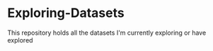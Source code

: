 # Exploring-Datasets
This repository holds all the datasets I'm currently exploring or have explored 
